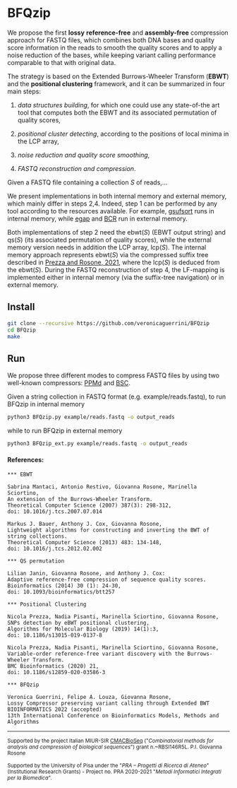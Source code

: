 # BFQzip

We propose the first **lossy** **reference-free** and **assembly-free** compression approach for FASTQ files, which combines both DNA bases and quality score information in the reads to smooth the quality scores and to apply a noise reduction of the bases, while keeping variant calling performance comparable to that with original data.

The strategy is based on the Extended Burrows-Wheeler Transform (**EBWT**) and the **positional clustering** framework, and it can be summarized in four main steps:

1. *data structures building*, for which one could use any state-of-the art tool that computes both the EBWT and its associated permutation of quality scores,

2. *positional cluster detecting*, according to the positions of local minima in the LCP array,

3. *noise reduction and quality score smoothing*, 

4. *FASTQ reconstruction and compression*.

Given a FASTQ file containing a collection *S* of reads,...

We present implementations in both internal memory and external memory, which mainly differ in steps 2,4.
Indeed, step 1 can be performed by any tool according to the resources available. For example, [gsufsort](https://github.com/felipelouza/gsufsort) runs in internal memory, while [egap](https://github.com/felipelouza/egap) and [BCR](https://github.com/giovannarosone/BCR_LCP_GSA) run in external memory.

Both implementations of step 2 need the ebwt(*S*) (EBWT output string) and qs(*S*) (its associated permutation of quality scores), while the external memory version needs in addition the LCP array, lcp(*S*). 
The internal memory approach represents ebwt(*S*) via the compressed suffix tree described in [Prezza and Rosone, 2021](https://doi.org/10.1016/j.tcs.2020.11.024), where the lcp(*S*) is deduced from the ebwt(*S*). 
During the FASTQ reconstruction of step 4, the LF-mapping is implemented either in internal memory (via the suffix-tree navigation) or in external memory.


## Install

```sh
git clone --recursive https://github.com/veronicaguerrini/BFQzip
cd BFQzip 
make
```

## Run

We propose three different modes to compress FASTQ files by using two well-known compressors: [PPMd](https://www.7-zip.org/7z.html) and [BSC](http://libbsc.com/).



Given a string collection in FASTQ format (e.g. example/reads.fastq), to run BFQzip in internal memory

```sh
python3 BFQzip.py example/reads.fastq -o output_reads
```
while to run BFQzip in external memory

```sh
python3 BFQzip_ext.py example/reads.fastq -o output_reads
```

#### References:

    *** EBWT
    
    Sabrina Mantaci, Antonio Restivo, Giovanna Rosone, Marinella Sciortino,
    An extension of the Burrows-Wheeler Transform.
    Theoretical Computer Science (2007) 387(3): 298-312,
    doi: 10.1016/j.tcs.2007.07.014
    
    Markus J. Bauer, Anthony J. Cox, Giovanna Rosone,
    Lightweight algorithms for constructing and inverting the BWT of string collections. 
    Theoretical Computer Science (2013) 483: 134-148,
    doi: 10.1016/j.tcs.2012.02.002
    
    *** QS permutation
    
    Lilian Janin, Giovanna Rosone, and Anthony J. Cox: 
    Adaptive reference-free compression of sequence quality scores. 
    Bioinformatics (2014) 30 (1): 24-30, 
    doi: 10.1093/bioinformatics/btt257
    
    *** Positional Clustering
    
    Nicola Prezza, Nadia Pisanti, Marinella Sciortino, Giovanna Rosone,
    SNPs detection by eBWT positional clustering,
    Algorithms for Molecular Biology (2019) 14(1):3,
    doi: 10.1186/s13015-019-0137-8
    
    Nicola Prezza, Nadia Pisanti, Marinella Sciortino, Giovanna Rosone,
    Variable-order reference-free variant discovery with the Burrows-Wheeler Transform.
    BMC Bioinformatics (2020) 21,
    doi: 10.1186/s12859-020-03586-3
    
    *** BFQzip
    
    Veronica Guerrini, Felipe A. Louza, Giovanna Rosone,
    Lossy Compressor preserving variant calling through Extended BWT
    BIOINFORMATICS 2022 (accepted) 
    13th International Conference on Bioinformatics Models, Methods and Algorithms

---
<small> Supported by the project Italian MIUR-SIR [CMACBioSeq][240fb5f5] ("_Combinatorial methods for analysis and compression of biological sequences_") grant n.~RBSI146R5L. P.I. Giovanna Rosone</small>

[240fb5f5]: http://pages.di.unipi.it/rosone/CMACBioSeq.html

<small> Supported by the University of Pisa under the "_PRA – Progetti di Ricerca di Ateneo_" (Institutional Research Grants) - Project no. PRA 2020-2021 "_Metodi Informatici Integrati per la Biomedica_".</small>
